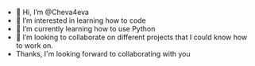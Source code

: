- 👋 Hi, I’m @Cheva4eva
- 👀 I’m interested in learning how to code
- 🌱 I’m currently learning how to use Python
- 💞️ I’m looking to collaborate on different projects that I could know how to work on.
- Thanks, I'm looking forward to collaborating with you
<!---
Cheva4eva/Cheva4eva is a ✨ special ✨ repository because its `README.md` (this file) appears on your GitHub profile.
You can click the Preview link to take a look at your changes.
--->
